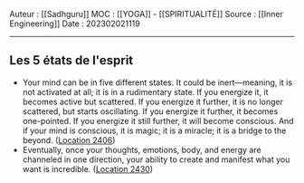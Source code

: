 Auteur : [[Sadhguru]]
MOC : [[YOGA]] - [[SPIRITUALITÉ]]
Source : [[Inner Engineering]]
Date : 202302021119
***

## Les 5 états de l'esprit 
- Your mind can be in five different states. It could be inert—meaning, it is not activated at all; it is in a rudimentary state. If you energize it, it becomes active but scattered. If you energize it further, it is no longer scattered, but starts oscillating. If you energize it further, it becomes one-pointed. If you energize it still further, it will become conscious. And if your mind is conscious, it is magic; it is a miracle; it is a bridge to the beyond. ([Location 2406](https://readwise.io/to_kindle?action=open&asin=B01B0K98D8&location=2406))
- Eventually, once your thoughts, emotions, body, and energy are channeled in one direction, your ability to create and manifest what you want is incredible. ([Location 2430](https://readwise.io/to_kindle?action=open&asin=B01B0K98D8&location=2430))